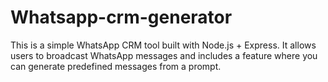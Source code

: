 # Whatsapp-crm-generator
This is a simple WhatsApp CRM tool built with Node.js + Express. It allows users to broadcast WhatsApp messages and includes a feature where you can generate predefined messages from a prompt.
